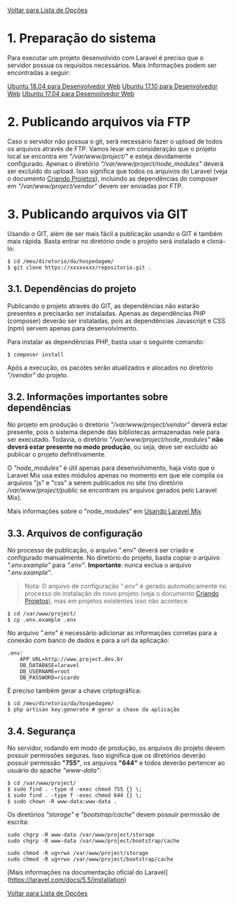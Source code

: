 [Voltar para Lista de Opções](../readme.md)

# 1. Preparação do sistema

Para executar um projeto desenvolvido com Laravel é preciso que o servidor possua os requisitos necessários. Mais informações podem ser encontradas a seguir:

[Ubuntu 18.04 para Desenvolvedor Web](ubuntu-18.04-devel.md)
[Ubuntu 17.10 para Desenvolvedor Web](ubuntu-17.10-devel.md)
[Ubuntu 17.04 para Desenvolvedor Web](ubuntu-17.04-devel.md)

# 2. Publicando arquivos via FTP

Caso o servidor não possua o git, será necessário fazer o upload de todos os arquivos através de FTP.
Vamos levar em consideração que o projeto local se encontra em *"/var/www/project/"* e esteja devidamente configurado.
Apenas o diretório *"/var/www/project/node_modules"* deverá ser excluído do upload. 
Isso significa que todos os arquivos do Laravel (veja o documento [Criando Projetos](docs/laravel-criando-projetos.md)), incluindo as dependências do composer em *"/var/www/project/vendor"* devem ser enviadas por FTP.

# 3. Publicando arquivos via GIT

Usando o GIT, além de ser mais fácil a publicação usando o GIT é também mais rápida.
Basta entrar no diretório onde o projeto será instalado e cloná-lo:

```
$ cd /meu/diretorio/da/hospedagem/
$ git clone https://xxxxxxxx/repositorio.git .
```

## 3.1. Dependências do projeto

Publicando o projeto através do GIT, as dependências não estarão presentes e precisarão ser instaladas. 
Apenas as dependências PHP (composer) deverão ser instaladas, pois as dependências Javascript e CSS (npm) servem apenas para desenvolvimento.

Para instalar as dependências PHP, basta usar o seguinte comando:

```
$ composer install
```

Após a execução, os pacotes serão atualizados e alocados no diretório *"/vendor"* do projeto.

## 3.2. Informações importantes sobre dependências

No projeto em produção o diretório *"/var/www/project/vendor"* deverá estar presente, pois o sistema depende das bibliotecas armazenadas nele para ser executado. 
Todavia, o diretório *"/var/www/project/node_modules"* **não deverá estar presente no modo produção**, ou seja, deve ser excluído ao publicar o projeto definitivamente. 

O *"node_modules"* é útil apenas para desenvolvimento, haja visto que o Laravel Mix usa estes módulos apenas no momento em que ele compila os arquivos "js" e "css" a serem publicados no site (no diretório */var/www/project/public* se encontram os arquivos gerados pelo Laravel Mix).

Mais informações sobre o "node_modules" em [Usando Laravel Mix](docs/laravel-mix.md)


## 3.3. Arquivos de configuração

No processo de publicação, o arquivo ".env" deverá ser criado e configurado manualmente. No diretório do projeto, basta copiar o arquivo *".env.example"* para *".env"*. **Importante**: nunca exclua o arquivo *".env.example"*.

> Nota: O arquivo de configuração ".env" é gerado automaticamente no processo de instalação do novo projeto (veja o documento [Criando Projetos](docs/laravel-criando-projetos.md)), mas em projetos existentes isso não acontece.

```
$ cd /var/www/project/
$ cp .env.example .env
```

No arquivo ".env" é necessário adicionar as informações corretas para a conexão com banco de dados e para a url da aplicação:

``` 
.env: 
    APP_URL=http://www.project.dev.br
    DB_DATABASE=laravel
    DB_USERNAME=root
    DB_PASSWORD=ricardo
```

É preciso também gerar a chave criptográfica:

```
$ cd /meu/diretorio/da/hospedagem/
$ php artisan key:generate # gerar a chave da aplicação
```

## 3.4. Segurança

No servidor, rodando em modo de produção, os arquivos do projeto devem possuir permissões seguras.
Isso significa que os diretórios deverão possuir permissão **"755"**, os arquivos **"644"** e todos deverão pertencer ao usuário do apache *"www-data"*:

```
$ cd /var/www/project/
$ sudo find . -type d -exec chmod 755 {} \;
$ sudo find . -type f -exec chmod 644 {} \;
$ sudo chown -R www-data:www-data .
```

Os diretórios *"storage"* e *"bootstrap/cache"* devem possuir permissão de escrita:

```
sudo chgrp -R www-data /var/www/project/storage
sudo chgrp -R www-data /var/www/project/bootstrap/cache

sudo chmod -R ug+rwx /var/www/project/storage
sudo chmod -R ug+rwx /var/www/project/bootstrap/cache
```


[Mais informações na documentação oficial do Laravel]
(https://laravel.com/docs/5.5/installation)

[Voltar para Lista de Opções](../readme.md)